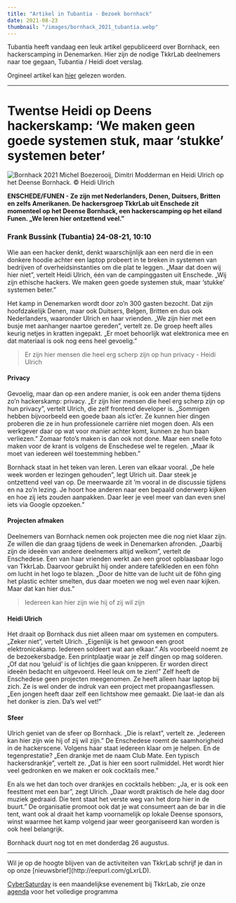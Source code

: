 ```yaml
---
title: "Artikel in Tubantia - Bezoek bornhack"
date: 2021-08-23
thumbnail: "/images/bornhack_2021_tubantia.webp"
---
```


Tubantia heeft vandaag een leuk artikel gepubliceerd over Bornhack, een hackerscamping in Denemarken. Hier zijn de nodige TkkrLab deelnemers naar toe gegaan, Tubantia / Heidi doet verslag.

Orgineel artikel kan [hier](https://www.tubantia.nl/regio/twentse-heidi-op-deens-hackerskamp-we-maken-geen-goede-systemen-stuk-maar-stukke-systemen-beter~a63d0adcc/) gelezen worden.


<hr>

# Twentse Heidi op Deens hackerskamp: ‘We maken geen goede systemen stuk, maar ‘stukke’ systemen beter’


<img  alt="Bornhack 2021" src="/images/bornhack_2021_tubantia.webp">
Michel Boezerooij, Dimitri Modderman en Heidi Ulrich op het Deense Bornhack. © Heidi Ulrich


**ENSCHEDE/FUNEN - Ze zijn met Nederlanders, Denen, Duitsers, Britten en zelfs Amerikanen. De hackersgroep TkkrLab uit Enschede zit momenteel op het Deense Bornhack, een hackerscamping op het eiland Funen. „We leren hier ontzettend veel.”**

### Frank Bussink (Tubantia) 24-08-21, 10:10

Wie aan een hacker denkt, denkt waarschijnlijk aan een nerd die in een donkere hoodie achter een laptop probeert in te breken in systemen van bedrijven of overheidsinstanties om die plat te leggen. „Maar dat doen wij hier niet”, vertelt Heidi Ulrich, één van de campinggasten uit Enschede. „Wij zijn ethische hackers. We maken geen goede systemen stuk, maar ‘stukke’ systemen beter.”

Het kamp in Denemarken wordt door zo’n 300 gasten bezocht. Dat zijn hoofdzakelijk Denen, maar ook Duitsers, Belgen, Britten en dus ook Nederlanders, waaronder Ulrich en haar vrienden. „We zijn hier met een busje met aanhanger naartoe gereden”, vertelt ze. De groep heeft alles keurig netjes in kratten ingepakt. „Er moet behoorlijk wat elektronica mee en dat materiaal is ook nog eens heel gevoelig.”

> Er zijn hier mensen die heel erg scherp zijn op hun privacy - Heidi Ulrich

#### Privacy
Gevoelig, maar dan op een andere manier, is ook een ander thema tijdens zo’n hackerskamp: privacy. „Er zijn hier mensen die heel erg scherp zijn op hun privacy”, vertelt Ulrich, die zelf frontend developer is. „Sommigen hebben bijvoorbeeld een goede baan als ict’er. Ze kunnen hier dingen proberen die ze in hun professionele carrière niet mogen doen. Als een werkgever daar op wat voor manier achter komt, kunnen ze hun baan verliezen.” Zomaar foto’s maken is dan ook not done. Maar een snelle foto maken voor de krant is volgens de Enschedese wel te regelen. „Maar ik moet van iedereen wél toestemming hebben.”

Bornhack staat in het teken van leren. Leren van elkaar vooral. „De hele week worden er lezingen gehouden”, legt Ulrich uit. Daar steek je ontzettend veel van op. De meerwaarde zit ’m vooral in de discussie tijdens en na zo’n lezing. Je hoort hoe anderen naar een bepaald onderwerp kijken en hoe zij iets zouden aanpakken. Daar leer je veel meer van dan even snel iets via Google opzoeken.”

#### Projecten afmaken
Deelnemers van Bornhack nemen ook projecten mee die nog niet klaar zijn. Ze willen die dan graag tijdens de week in Denemarken afronden. „Daarbij zijn de ideeën van andere deelnemers altijd welkom”, vertelt de Enschedese. Een van haar vrienden werkt aan een groot opblaasbaar logo van TkkrLab. Daarvoor gebruikt hij onder andere tafelkleden en een föhn om lucht in het logo te blazen. „Door de hitte van de lucht uit de föhn ging het plastic echter smelten, dus daar moeten we nog wel even naar kijken. Maar dat kan hier dus.”

> Iedereen kan hier zijn wie hij of zij wil zijn

#### Heidi Ulrich
Het draait op Bornhack dus niet alleen maar om systemen en computers. „Zeker niet”, vertelt Ulrich. „Eigenlijk is het gewoon een groot elektronicakamp. Iedereen soldeert wat aan elkaar.” Als voorbeeld noemt ze de bezoekersbadge. Een printplaatje waar je zelf dingen op mag solderen. „Of dat nou ‘geluid’ is of lichtjes die gaan knipperen. Er worden direct ideeën bedacht en uitgevoerd. Heel leuk om te zien!” Zelf heeft de Enschedese geen projecten meegenomen. Ze heeft alleen haar laptop bij zich. Ze is wel onder de indruk van een project met propaangasflessen. „Een jongen heeft daar zelf een lichtshow mee gemaakt. Die laat-ie dan als het donker is zien. Da’s wel vet!”

#### Sfeer
Ulrich geniet van de sfeer op Bornhack. „Die is relaxt”, vertelt ze. „Iedereen kan hier zijn wie hij of zij wil zijn.” De Enschedese roemt de saamhorigheid in de hackerscene. Volgens haar staat iedereen klaar om je helpen. En de tegenprestatie? „Een drankje met de naam Club Mate. Een typisch hackersdrankje”, vertelt ze. „Dat is hier een soort ruilmiddel. Het wordt hier veel gedronken en we maken er ook cocktails mee.”

En als we het dan toch over drankjes en cocktails hebben: „Ja, er is ook een feesttent met een bar”, zegt Ulrich. „Daar wordt praktisch de hele dag door muziek gedraaid. Die tent staat het verste weg van het dorp hier in de buurt.” De organisatie promoot ook dat je wat consumeert aan de bar in die tent, want ook al draait het kamp voornamelijk op lokale Deense sponsors, winst waarmee het kamp volgend jaar weer georganiseerd kan worden is ook heel belangrijk.

Bornhack duurt nog tot en met donderdag 26 augustus.


<hr>
Wil je op de hoogte blijven van de activiteiten van TkkrLab schrijf je dan in op onze [nieuwsbrief](http://eepurl.com/gLxrLD).


[CyberSaturday](/cybersaturdays/cybersaturday/) is een maandelijkse evenement bij TkkrLab, zie onze [agenda](/agenda/) voor het volledige programma